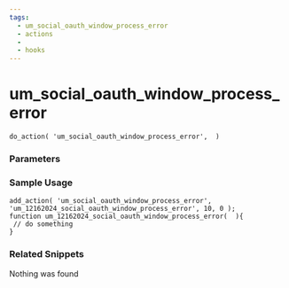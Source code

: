 ```yaml
---
tags: 
  - um_social_oauth_window_process_error
  - actions
  - 
  - hooks
---
```

# um\_social\_oauth\_window\_process\_error

``` php:no-line-numbers
do_action( 'um_social_oauth_window_process_error',  )
```
<div class='hook-sep'></div>

### Parameters

<div class='hook-sep'></div>



### Sample Usage

``` php:no-line-numbers
add_action( 'um_social_oauth_window_process_error', 'um_12162024_social_oauth_window_process_error', 10, 0 );
function um_12162024_social_oauth_window_process_error(  ){
 // do something
}
```
<div class='hook-sep'></div>



### Related Snippets

Nothing was found

